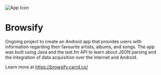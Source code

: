 ![App Icon](Browsify/app/src/main/res/mipmap-xxxhdpi/browsify_transparent.png)

# Browsify
Ongoing project to create an Android app that provides users with information regarding 
their favourite artists, albums, and songs. The app was built using Java and the last.fm 
API to learn about JSON parsing and the integration of data acquisition over the internet and Android.

Learn more at https://browsify.carrd.co/
